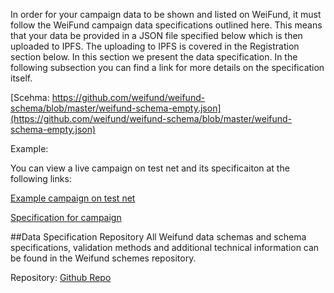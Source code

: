 In order for your campaign data to be shown and listed on WeiFund, it must follow the WeiFund campaign data specifications outlined here. This means that your data be provided in a JSON file specified below which is then uploaded to IPFS. The uploading to IPFS is covered in the Registration section below. In this section we present the data specification. In the following subsection you can find a link for more details on the specification itself.  


[Scehma: https://github.com/weifund/weifund-schema/blob/master/weifund-schema-empty.json](https://github.com/weifund/weifund-schema/blob/master/weifund-schema-empty.json)

Example:

You can view a live campaign on test net and its specificaiton at the following links:

[Example campaign on test net](https://weifund-basic.surge.sh/campaign/28) 

[Specification for campaign](https://github.com/weifund/weifund-schema/blob/master/examples/weifund-schema-parallels.json)


##Data Specification Repository
All Weifund data schemas and schema specifications, validation methods and additional technical information can be found in the Weifund schemes repository.

Repository:
[Github Repo](http://github.com/weifund/weifund-schema)
